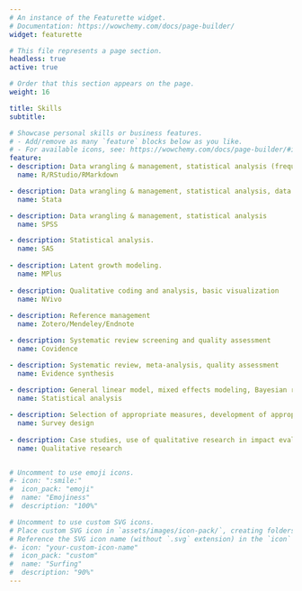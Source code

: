 ```yaml
---
# An instance of the Featurette widget.
# Documentation: https://wowchemy.com/docs/page-builder/
widget: featurette

# This file represents a page section.
headless: true
active: true

# Order that this section appears on the page.
weight: 16

title: Skills
subtitle:

# Showcase personal skills or business features.
# - Add/remove as many `feature` blocks below as you like.
# - For available icons, see: https://wowchemy.com/docs/page-builder/#icons
feature:
- description: Data wrangling & management, statistical analysis (frequentist and Bayesian), data visualization, manuscript preparation.
  name: R/RStudio/RMarkdown

- description: Data wrangling & management, statistical analysis, data visualization.
  name: Stata

- description: Data wrangling & management, statistical analysis
  name: SPSS

- description: Statistical analysis.
  name: SAS
  
- description: Latent growth modeling.
  name: MPlus
  
- description: Qualitative coding and analysis, basic visualization
  name: NVivo
  
- description: Reference management
  name: Zotero/Mendeley/Endnote

- description: Systematic review screening and quality assessment
  name: Covidence

- description: Systematic review, meta-analysis, quality assessment
  name: Evidence synthesis 
  
- description: General linear model, mixed effects modeling, Bayesian regression, latent variable modeling, factor analysis, treatment effect estimation
  name: Statistical analysis

- description: Selection of appropriate measures, development of appropriate measures, split half design, psychometric assessment
  name: Survey design
 
- description: Case studies, use of qualitative research in impact evaluation, coding, key informant interviews
  name: Qualitative research


# Uncomment to use emoji icons.
#- icon: ":smile:"
#  icon_pack: "emoji"
#  name: "Emojiness"
#  description: "100%"  

# Uncomment to use custom SVG icons.
# Place custom SVG icon in `assets/images/icon-pack/`, creating folders if necessary.
# Reference the SVG icon name (without `.svg` extension) in the `icon` field.
#- icon: "your-custom-icon-name"
#  icon_pack: "custom"
#  name: "Surfing"
#  description: "90%"
---
```

